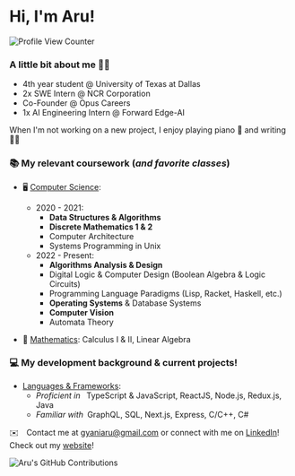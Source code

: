 # Hi, I'm Aru! 
![Profile View Counter](https://komarev.com/ghpvc/?username=AruGyani&color=blue&label=Profile+Views)

### A little bit about me 👋🏾
- 4th year student @ University of Texas at Dallas
- 2x SWE Intern @ NCR Corporation
- Co-Founder @ Opus Careers
- 1x AI Engineering Intern @ Forward Edge-AI

When I'm not working on a new project, I enjoy playing piano 🎹 and writing ✍🏽

### 📚	My relevant coursework (*and favorite classes*)
- 🖥️ <u>Computer Science</u>: 
	- 2020 - 2021:
		- **Data Structures & Algorithms**
		- **Discrete Mathematics 1 & 2**
		- Computer Architecture
		- Systems Programming in Unix
	- 2022 - Present:
		- **Algorithms Analysis & Design**
		- Digital Logic & Computer Design (Boolean Algebra & Logic Circuits)
		- Programming Language Paradigms (Lisp, Racket, Haskell, etc.)
		- **Operating Systems** & Database Systems
		- **Computer Vision**
		- Automata Theory

- 📘 <u>Mathematics</u>: Calculus I & II, Linear Algebra

### 💻	My development background & current projects!
- <u>Languages & Frameworks</u>: 
	- *Proficient in* &ensp;TypeScript & JavaScript, ReactJS, Node.js, Redux.js, Java
	- *Familiar with*&ensp;GraphQL, SQL, Next.js, Express, C/C++, C#

✉️ Contact me at gyaniaru@gmail.com or connect with me on [LinkedIn](https://www.linkedin.com/in/arugyani)! Check out my [website](https://aru.gyani.com)!

![Aru's GitHub Contributions](https://github-readme-stats.vercel.app/api?username=AruGyani&show_icons=true&hide_border=true&count_private=true&hide=stars)
